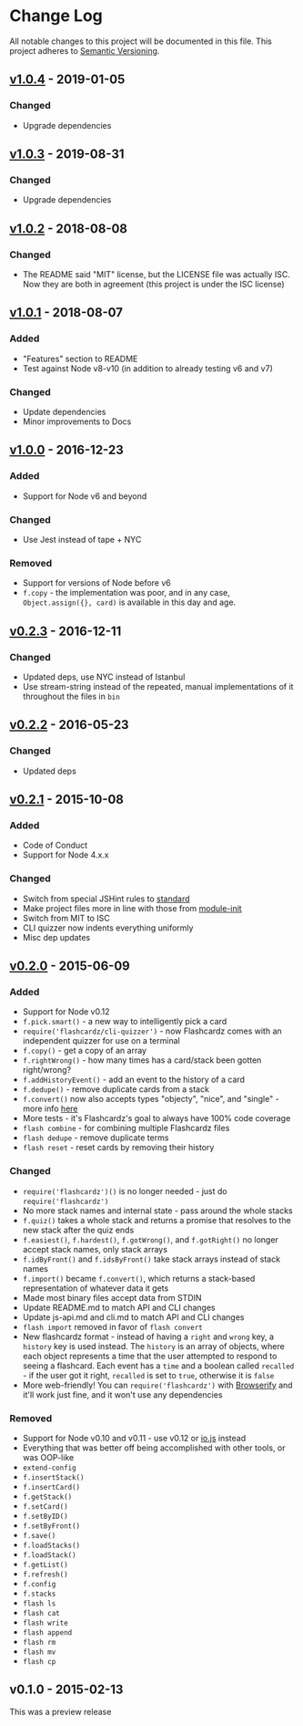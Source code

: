 # Change Log

All notable changes to this project will be documented in this file.
This project adheres to [Semantic Versioning](http://semver.org/).

## [v1.0.4][1.0.4] - 2019-01-05
### Changed
- Upgrade dependencies

## [v1.0.3][1.0.3] - 2019-08-31
### Changed
- Upgrade dependencies

## [v1.0.2][1.0.2] - 2018-08-08
### Changed
- The README said "MIT" license, but the LICENSE file was actually ISC. Now they are both in agreement (this project is under the ISC license)

## [v1.0.1][1.0.1] - 2018-08-07
### Added
- "Features" section to README
- Test against Node v8-v10 (in addition to already testing v6 and v7)

### Changed
- Update dependencies
- Minor improvements to Docs

## [v1.0.0][1.0.0] - 2016-12-23
### Added
- Support for Node v6 and beyond

### Changed
- Use Jest instead of tape + NYC

### Removed
- Support for versions of Node before v6
- `f.copy` - the implementation was poor, and in any case, `Object.assign({}, card)` is available in this day and age.

## [v0.2.3][0.2.3] - 2016-12-11
### Changed
- Updated deps, use NYC instead of Istanbul
- Use stream-string instead of the repeated, manual implementations of it throughout the files in `bin`

## [v0.2.2][0.2.2] - 2016-05-23
### Changed
- Updated deps

## [v0.2.1][0.2.1] - 2015-10-08
### Added
- Code of Conduct
- Support for Node 4.x.x

### Changed
- Switch from special JSHint rules to [standard](https://github.com/feross/standard)
- Make project files more in line with those from [module-init](https://github.com/ngoldman/module-init)
- Switch from MIT to ISC
- CLI quizzer now indents everything uniformly
- Misc dep updates

## [v0.2.0][0.2.0] - 2015-06-09
### Added
- Support for Node v0.12
- `f.pick.smart()` - a new way to intelligently pick a card
- `require('flashcardz/cli-quizzer')` - now Flashcardz comes with an independent quizzer for use on a terminal
- `f.copy()` - get a copy of an array
- `f.rightWrong()` - how many times has a card/stack been gotten right/wrong?
- `f.addHistoryEvent()` - add an event to the history of a card
- `f.dedupe()` - remove duplicate cards from a stack
- `f.convert()` now also accepts types "objecty", "nice", and "single" - more info [here](https://github.com/jamescostian/flashcardz/blob/master/js-api.md#fconvertdata-type)
- More tests - it's Flashcardz's goal to always have 100% code coverage
- `flash combine` - for combining multiple Flashcardz files
- `flash dedupe` - remove duplicate terms
- `flash reset` - reset cards by removing their history

### Changed
- `require('flashcardz')()` is no longer needed - just do `require('flashcardz')`
- No more stack names and internal state - pass around the whole stacks
- `f.quiz()` takes a whole stack and returns a promise that resolves to the new stack after the quiz ends
- `f.easiest()`, `f.hardest()`, `f.gotWrong()`, and `f.gotRight()` no longer accept stack names, only stack arrays
- `f.idByFront()` and `f.idsByFront()` take stack arrays instead of stack names
- `f.import()` became `f.convert()`, which returns a stack-based representation of whatever data it gets
- Made most binary files accept data from STDIN
- Update README.md to match API and CLI changes
- Update js-api.md and cli.md to match API and CLI changes
- `flash import` removed in favor of `flash convert`
- New flashcardz format - instead of having a `right` and `wrong` key, a `history` key is used instead. The `history` is an array of objects, where each object represents a time that the user attempted to respond to seeing a flashcard. Each event has a `time` and a boolean called `recalled` - if the user got it right, `recalled` is set to `true`, otherwise it is `false`
- More web-friendly! You can `require('flashcardz')` with [Browserify](http://browserify.org/) and it'll work just fine, and it won't use any dependencies

### Removed
- Support for Node v0.10 and v0.11 - use v0.12 or [io.js](https://iojs.org) instead
- Everything that was better off being accomplished with other tools, or was OOP-like
- `extend-config`
- `f.insertStack()`
- `f.insertCard()`
- `f.getStack()`
- `f.setCard()`
- `f.setByID()`
- `f.setByFront()`
- `f.save()`
- `f.loadStacks()`
- `f.loadStack()`
- `f.getList()`
- `f.refresh()`
- `f.config`
- `f.stacks`
- `flash ls`
- `flash cat`
- `flash write`
- `flash append`
- `flash rm`
- `flash mv`
- `flash cp`

## v0.1.0 - 2015-02-13
This was a preview release

[1.0.4]: https://github.com/jamescostian/flashcardz/compare/v1.0.3...v1.0.4
[1.0.3]: https://github.com/jamescostian/flashcardz/compare/v1.0.2...v1.0.3
[1.0.2]: https://github.com/jamescostian/flashcardz/compare/v1.0.1...v1.0.2
[1.0.1]: https://github.com/jamescostian/flashcardz/compare/v1.0.0...v1.0.1
[1.0.0]: https://github.com/jamescostian/flashcardz/compare/v0.2.3...v1.0.0
[0.2.3]: https://github.com/jamescostian/flashcardz/compare/v0.2.2...v0.2.3
[0.2.2]: https://github.com/jamescostian/flashcardz/compare/v0.2.1...v0.2.2
[0.2.1]: https://github.com/jamescostian/flashcardz/compare/v0.2.0...v0.2.1
[0.2.0]: https://github.com/jamescostian/flashcardz/compare/v0.1.0...v0.2.0

